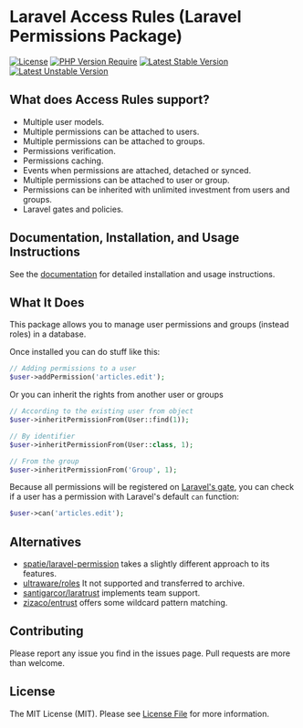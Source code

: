
# Laravel Access Rules (Laravel Permissions Package)

[![License](https://poser.pugx.org/wnikk/laravel-access-rules/license)](//packagist.org/packages/wnikk/laravel-access-rules)
[![PHP Version Require](http://poser.pugx.org/wnikk/laravel-access-rules/require/php)](https://packagist.org/packages/wnikk/laravel-access-rules)
[![Latest Stable Version](https://poser.pugx.org/wnikk/laravel-access-rules/v)](//packagist.org/packages/wnikk/laravel-access-rules)
[![Latest Unstable Version](http://poser.pugx.org/wnikk/laravel-access-rules/v/unstable)](https://packagist.org/packages/wnikk/laravel-access-rules)

## What does Access Rules support?

- Multiple user models.
- Multiple permissions can be attached to users.
- Multiple permissions can be attached to groups.
- Permissions verification.
- Permissions caching.
- Events when permissions are attached, detached or synced.
- Multiple permissions can be attached to user or group.
- Permissions can be inherited with unlimited investment from users and groups.
- Laravel gates and policies.


## Documentation, Installation, and Usage Instructions

See the [documentation](https://github.com/wnikk/laravel-access-rules/tree/master/docs) for detailed installation and usage instructions.

## What It Does
This package allows you to manage user permissions and groups (instead roles) in a database.

Once installed you can do stuff like this:

```php
// Adding permissions to a user
$user->addPermission('articles.edit');
```


Or you can inherit the rights from another user or groups

```php
// According to the existing user from object
$user->inheritPermissionFrom(User::find(1));

// By identifier
$user->inheritPermissionFrom(User::class, 1);

// From the group
$user->inheritPermissionFrom('Group', 1);
```


Because all permissions will be registered on [Laravel's gate](https://laravel.com/docs/authorization), you can check if a user has a permission with Laravel's default `can` function:

```php
$user->can('articles.edit');
```

## Alternatives

- [spatie/laravel-permission](https://github.com/spatie/laravel-permission) takes a slightly different approach to its features.
- [ultraware/roles](https://github.com/ultraware/roles) It not supported and transferred to archive.
- [santigarcor/laratrust](https://github.com/santigarcor/laratrust) implements team support.
- [zizaco/entrust](https://github.com/zizaco/entrust) offers some wildcard pattern matching.

## Contributing

Please report any issue you find in the issues page. Pull requests are more than welcome.


## License

The MIT License (MIT). Please see [License File](LICENSE.md) for more information.

